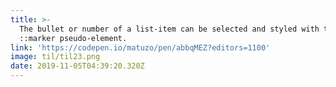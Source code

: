 ```yaml
---
title: >-
  The bullet or number of a list-item can be selected and styled with the
  ::marker pseudo-element.
link: 'https://codepen.io/matuzo/pen/abbqMEZ?editors=1100'
image: til/til23.png
date: 2019-11-05T04:39:20.320Z
---
```


